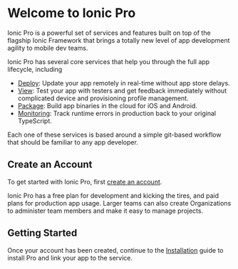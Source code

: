 # Welcome to Ionic Pro

Ionic Pro is a powerful set of services and features built on top of the flagship Ionic Framework that brings a totally new level of app development agility to mobile dev teams.

Ionic Pro has several core services that help you through the full app lifecycle, including

 * [Deploy](/pro/deploy/): Update your app remotely in real-time without app store delays.
 * [View](/pro/view/): Test your app with testers and get feedback immediately without complicated device and provisioning profile management.
 * [Package](/pro/package/): Build app binaries in the cloud for iOS and Android.
 * [Monitoring](/pro/monitoring/): Track runtime errors in production back to your original TypeScript.

Each one of these services is based around a simple git-based workflow that should be familiar to any app developer.


## Create an Account

To get started with Ionic Pro, first [create an account](https://dashboard.ionicjs.com/signup).

Ionic Pro has a free plan for development and kicking the tires, and paid plans for production app usage. Larger teams can also create Organizations to administer team members and make it easy to manage projects.

## Getting Started

Once your account has been created, continue to the [Installation](/pro/basics/getting-started/) guide to install Pro and link your app to the service.
